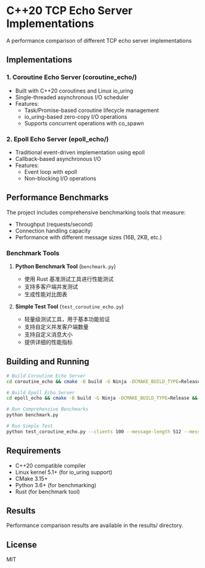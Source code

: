 # C++20 TCP Echo Server Implementations

A performance comparison of different TCP echo server implementations
## Implementations

### 1. Coroutine Echo Server (coroutine_echo/)
- Built with C++20 coroutines and Linux io_uring
- Single-threaded asynchronous I/O scheduler
- Features:
  - Task/Promise-based coroutine lifecycle management
  - io_uring-based zero-copy I/O operations
  - Supports concurrent operations with co_spawn

### 2. Epoll Echo Server (epoll_echo/)
- Traditional event-driven implementation using epoll
- Callback-based asynchronous I/O
- Features:
  - Event loop with epoll
  - Non-blocking I/O operations

## Performance Benchmarks

The project includes comprehensive benchmarking tools that measure:
- Throughput (requests/second)
- Connection handling capacity
- Performance with different message sizes (16B, 2KB, etc.)

### Benchmark Tools

1. **Python Benchmark Tool** (`benchmark.py`)
   - 使用 Rust 基准测试工具进行性能测试
   - 支持多客户端并发测试
   - 生成性能对比图表

2. **Simple Test Tool** (`test_coroutine_echo.py`)
   - 轻量级测试工具，用于基本功能验证
   - 支持自定义并发客户端数量
   - 支持自定义消息大小
   - 提供详细的性能指标

## Building and Running

```bash
# Build Coroutine Echo Server
cd coroutine_echo && cmake -B build -G Ninja -DCMAKE_BUILD_TYPE=Release && ninja -C build

# Build Epoll Echo Server
cd epoll_echo && cmake -B build -G Ninja -DCMAKE_BUILD_TYPE=Release && ninja -C build

# Run Comprehensive Benchmarks
python benchmark.py

# Run Simple Test
python test_coroutine_echo.py --clients 100 --message-length 512 --messages 1000
```

## Requirements
- C++20 compatible compiler
- Linux kernel 5.1+ (for io_uring support)
- CMake 3.15+
- Python 3.6+ (for benchmarking)
- Rust (for benchmark tool)

## Results
Performance comparison results are available in the results/ directory.

## License
MIT
